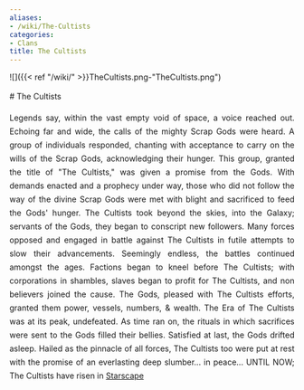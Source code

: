```yaml
---
aliases:
- /wiki/The-Cultists
categories:
- Clans
title: The Cultists
---
```


![]({{< ref "/wiki/" >}}TheCultists.png-"TheCultists.png")

<div class="cardcontainer" align="justify" style="font-size: 14px; line-height: 24px;">
# The Cultists

Legends say, within the vast empty void of space, a voice reached out. Echoing far and wide, the calls of the mighty Scrap Gods were heard. A group of individuals responded, chanting with acceptance to carry on the wills of the Scrap Gods, acknowledging their hunger. This group, granted the title of "The Cultists," was given a promise from the Gods. With demands enacted and a prophecy under way, those who did not follow the way of the divine Scrap Gods were met with blight and sacrificed to feed the Gods' hunger. The Cultists took beyond the skies, into the Galaxy; servants of the Gods, they began to conscript new followers. Many forces opposed and engaged in battle against The Cultists in futile attempts to slow their advancements. Seemingly endless, the battles continued amongst the ages. Factions began to kneel before The Cultists; with corporations in shambles, slaves began to profit for The Cultists, and non believers joined the cause. The Gods, pleased with The Cultists efforts, granted them power, vessels, numbers, & wealth. The Era of The Cultists was at its peak, undefeated. As time ran on, the rituals in which sacrifices were sent to the Gods filled their bellies. Satisfied at last, the Gods drifted asleep. Hailed as the pinnacle of all forces, The Cultists too were put at rest with the promise of an everlasting deep slumber... in peace... UNTIL NOW; The Cultists have risen in [Starscape](https://www.roblox.com/games/679715583/Starscape-Beta)

</div>